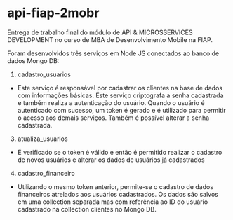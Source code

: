 # api-fiap-2mobr
Entrega de trabalho final do módulo de API &amp; MICROSSERVICES DEVELOPMENT no curso de MBA de Desenvolvimento Mobile na FIAP.

Foram desenvolvidos três serviços em Node JS conectados ao banco de dados Mongo DB:

1. cadastro_usuarios
  - Este serviço é responsável por cadastrar os clientes na base de dados com informações básicas. Este serviço criptografa a senha cadastrada e também realiza a autenticação do usuário. Quando o usuário é autenticado com sucesso, um token é gerado e é utilizado para permitir o acesso aos demais serviços. Também é possível alterar a senha cadastrada.
3. atualiza_usuarios
  - É verificado se o token é válido e então é permitido realizar o cadastro de novos usuários e alterar os dados de usuários já cadastrados
4. cadastro_financeiro
  - Utilizando o mesmo token anterior, permite-se o cadastro de dados financeiros atrelados aos usuários cadastrados. Os dados são salvos em uma collection separada mas com referência ao ID do usuário cadastrado na collection clientes no Mongo DB.
